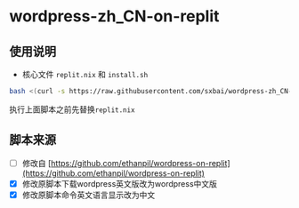 # wordpress-zh_CN-on-replit  

## 使用说明
- 核心文件 `replit.nix` 和 `install.sh`  
```bash
bash <(curl -s https://raw.githubusercontent.com/sxbai/wordpress-zh_CN-on-replit/main/install.sh)
```
执行上面脚本之前先替换`replit.nix`

## 脚本来源
- [ ] 修改自 [https://github.com/ethanpil/wordpress-on-replit](https://github.com/ethanpil/wordpress-on-replit)
- [x] 修改原脚本下载wordpress英文版改为wordpress中文版
- [x] 修改原脚本命令英文语言显示改为中文
